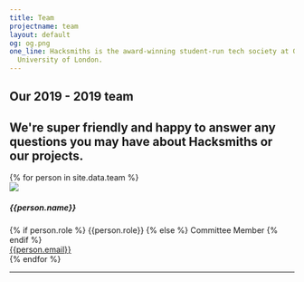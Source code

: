 ```yaml
---
title: Team
projectname: team
layout: default
og: og.png
one_line: Hacksmiths is the award-winning student-run tech society at Goldsmiths,
  University of London.
---
```


<section class="text-center team">
  <div class="container">
    <h1>Our 2019 - 2019 team</h1>
    <h2>We're super friendly and happy to answer any questions you may have about Hacksmiths or our projects.</h2>
    <div class="grid-columns">
      {% for person in site.data.team %}
        <div class="person">
          <img src="/assets/img/team/{{person.photo}}.jpg">
          <h5>{{person.name}}</h5>
          {% if person.role %}
            <span>{{person.role}}</span>
          {% else %}
            <span>Committee Member</span>
          {% endif %}
          <br><a href="mailto:{{person.email}}">{{person.email}}</a>
        </div>
      {% endfor %}
    </div>
  </div>
</section>

<hr>
